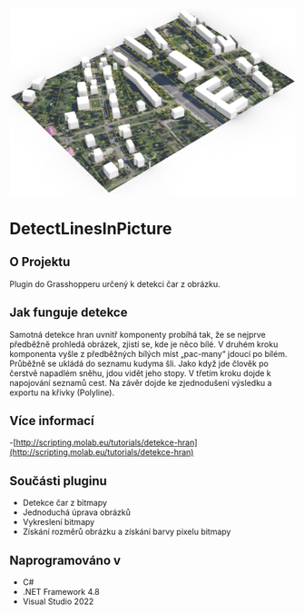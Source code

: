 ![priklad](https://github.com/HynPl/DetectLinesInPicture/blob/main/images/vizualizace.jpg?raw=true)

# DetectLinesInPicture
## O Projektu
Plugin do Grasshopperu určený k detekci čar z obrázku.

## Jak funguje detekce
Samotná detekce hran uvnitř komponenty probíhá tak, že se nejprve předběžně prohledá obrázek, zjistí se, kde je něco bílé. V druhém kroku komponenta vyšle z předběžných bílých míst „pac-many“ jdoucí po bílém. Průběžně se ukládá do seznamu kudyma šli. Jako když jde člověk po čerstvě napadlém sněhu, jdou vidět jeho stopy. V třetím kroku dojde k napojování seznamů cest. Na závěr dojde ke zjednodušení výsledku a exportu na křivky (Polyline).

## Více informací
-[http://scripting.molab.eu/tutorials/detekce-hran](http://scripting.molab.eu/tutorials/detekce-hran)

## Součásti pluginu
- Detekce čar z bitmapy
- Jednoduchá úprava obrázků
- Vykreslení bitmapy
- Získání rozměrů obrázku a získání barvy pixelu bitmapy

## Naprogramováno v
- C# 
- .NET Framework 4.8
- Visual Studio 2022
